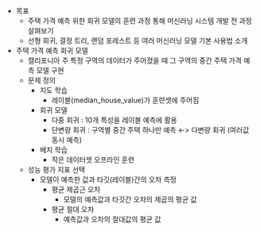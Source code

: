 - 목표
	- 주택 가격 예측 위한 회귀 모델의 훈련 과정 통해 머신러닝 시스템 개발 전 과정 살펴보기
	- 선형 회귀, 결정 트리, 랜덤 포레스트 등 여러 머신러닝 모델 기본 사용법 소개
- 주택 가격 예측 회귀 모델
	- 캘리포니아 주 특정 구역의 데이터가 주어졌을 때 그 구역의 중간 주택 가격 예측 모델 구현
	- 문제 정의
		- 지도 학습
			- 레이블(median_house_value)가 훈련셋에 주어짐
		- 회귀 모델
			- 다중 회귀 : 10개 특성을 레이블 예측에 활용
			- 단변량 회귀 : 구역별 중간 주택 하나만 예측 ←> 다변량 회귀 (여러값 동시 예측) 
		- 배치 학습
			- 작은 데이터셋 오프라인 훈련
	- 성능 평가 지표 선택
		- 모델이 예측한 값과 타깃(레이블)간의 오차 측정
			- 평균 제곱근 오차
				- 모델의 예측값과 타깃간 오차의 제곱의 평균 값
			- 평균 절대 오차
				- 예측값과 오차의 절대값의 평균 값